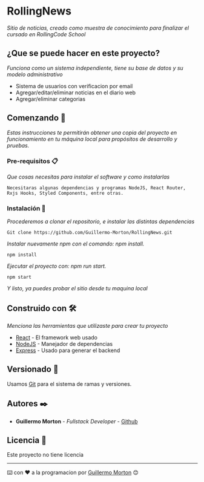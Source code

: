 # RollingNews

_Sitio de noticias, creado como muestra de conocimiento para finalizar el cursado en RollingCode School_

## ¿Que se puede hacer en este proyecto?

_Funciona como un sistema independiente, tiene su base de datos y su modelo administrativo_

* Sistema de usuarios con verificacion por email
* Agregar/editar/eliminar noticias en el diario web
* Agregar/eliminar categorias

## Comenzando 🚀

_Estas instrucciones te permitirán obtener una copia del proyecto en funcionamiento en tu máquina local para propósitos de desarrollo y pruebas._


### Pre-requisitos 📋

_Que cosas necesitas para instalar el software y como instalarlas_

```
Necesitaras algunas dependencias y programas NodeJS, React Router, Rxjs Hooks, Styled Components, entre otras.
```

### Instalación 🔧

_Procederemos a clonar el repositorio, e instalar las distintas dependencias_

```
Git clone https://github.com/Guillermo-Morton/RollingNews.git
```

_Instalar nuevamente npm con el comando: npm install._

```
npm install
```
_Ejecutar el proyecto con: npm run start._

```
npm start
```

_Y listo, ya puedes probar el sitio desde tu maquina local_


## Construido con 🛠️

_Menciona las herramientas que utilizaste para crear tu proyecto_

* [React](https://es.reactjs.org/) - El framework web usado
* [NodeJS](https://nodejs.org/es/) - Manejador de dependencias
* [Express](https://expressjs.com/es/) - Usado para generar el backend

## Versionado 📌

Usamos [Git](https://git-scm.com/) para el sistema de ramas y versiones.

## Autores ✒️


* **Guillermo Morton** - *Fullstack Developer* - [Github](https://github.com/Guillermo-Morton)


## Licencia 📄

Este proyecto no tiene licencia


---
⌨️ con ❤️ a la programacion por [Guillermo Morton](https://github.com/Guillermo-Morton) 😊
